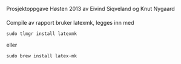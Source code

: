 Prosjektoppgave Høsten 2013
av Eivind Siqveland og Knut Nygaard
####

Compile av rapport bruker latexmk, legges inn med

    sudo tlmgr install latexmk

eller

    sudo brew install latex-mk
